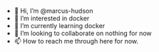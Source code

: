 - 👋 Hi, I’m @marcus-hudson
- 👀 I’m interested in docker
- 🌱 I’m currently learning docker
- 💞️ I’m looking to collaborate on nothing for now
- 📫 How to reach me through here for now. 

<!---
marcus-hudson/marcus-hudson is a ✨ special ✨ repository because its `README.md` (this file) appears on your GitHub profile.
You can click the Preview link to take a look at your changes.
--->
